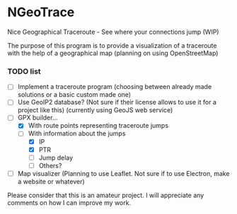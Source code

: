 # NGeoTrace
Nice Geographical Traceroute - See where your connections jump (WIP)

The purpose of this program is to provide a visualization of a traceroute with the help of a geographical map (planning on using OpenStreetMap)

### TODO list
- [ ] Implement a traceroute program (choosing between already made solutions or a basic custom made one)
- [ ] Use GeoIP2 database? (Not sure if their license allows to use it for a project like this) (currently using GeoJS web service)
- [ ] GPX builder...
   - [x] With route points representing traceroute jumps
   - [ ] With information about the jumps
      - [x] IP 
      - [x] PTR
      - [ ] Jump delay
      - [ ] Others?
- [ ] Map visualizer (Planning to use Leaflet. Not sure if to use Electron, make a website or whatever)

Please consider that this is an amateur project. I will appreciate any comments on how I can improve my work.
